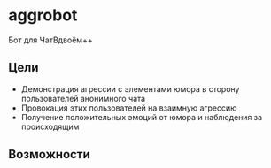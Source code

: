 # aggrobot

Бот для ЧатВдвоём++

## Цели

* Демонстрация агрессии с элементами юмора в сторону пользователей анонимного чата
* Провокация этих пользователей на взаимную агрессию
* Получение положительных эмоций от юмора и наблюдения за происходящим

## Возможности

